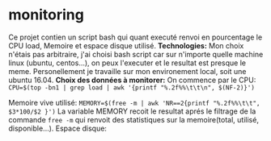 # monitoring
Ce projet contien un script bash qui quant executé renvoi en pourcentage le CPU load, Memoire et espace disque utilisé.
**Technologies:**
Mon choix n'étais pas arbitraire, j'ai choisi bash script car sur n'importe quelle machine linux (ubuntu, centos...), on peux l'executer et le resultat est presque le meme.
Personellement je travaille sur mon environement local, soit une ubuntu 16.04.
**Choix des données à monitorer:**
On commence par le CPU:
`CPU=$(top -bn1 | grep load | awk '{printf "%.2f%%\t\t\n", $(NF-2)}')`

Memoire vive utilisé:
`MEMORY=$(free -m | awk 'NR==2{printf "%.2f%%\t\t", $3*100/$2 }')`
La variable MEMORY recoit le resultat aprés le filtrage de la commande
`free -m` qui renvoit des statistiques sur la memoire(total, utilisé, disponible...). 
Espace disque:
